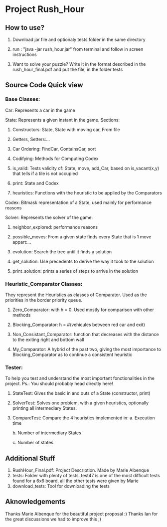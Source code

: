 # Project Rush_Hour

## How to use?
1. Download jar file and optionaly tests folder in the same directory

2. run : "java -jar rush_hour.jar" from terminal and follow in screen instructions

3. Want to solve your puzzle? Write it in the format described in the rush_hour_final.pdf and put the file, in the folder tests

## Source Code Quick view
### Base Classes:
Car: Represents a car in the game

State: Represents a given instant in the game.
Sections:

1. Constructors: State, State with moving car, From file

2. Getters, Setters:...

3. Car Ordering: FindCar, ContainsCar, sort

4. Codifying: Methods for Computing Codex

5. is_valid: Tests validity of: State, move, add_Car, based on is_vacant(x,y) that tells if a tile is not occupied

6. print: State and Codex

7. heuristics: Functions with the heuristic to be applied by the Comparators


Codex: Bitmask representation of a State, used mainly for performance reasons


Solver: Represents the solver of the game:
1. neighbor_explored: performance reasons

2. possible_moves: From a given state finds every State that is 1 move appart:...

3. evolution: Search the tree until it finds a solution

4. get_solution: Use precedents to derive the way it took to the solution

5.  print_solution: prints a series of steps to arrive in the solution
   

### Heuristic_Comparator Classes:
They represent the Heuristics as classes of Comparator<State>. Used as the priorities in the border priority queue.
1. Zero_Comparator: with h = 0. Used mostly for comparison with other methods

2. Blocking_Comparator: h = #(vehicules between red car and exit)

3. Non_Consistant_Comparator: function that decreases with the distance to the exiting right and bottom wall

4. My_Comparator: A hybrid of the past two, giving the most importance to Blocking_Comparator as to continue a consistent heuristic


### Tester:
To help you test and understand the most important fonctionalities in the project. Ps.: You should probably head directly here!
1. StateTest: Gives the basic in and outs of a State (constructor, print)

2. SolverTest: Solves one problem, with a given heuristics, optionally printing all intermediary States.

3. CompareTest: Compare the 4 heuristics implemented in:
    a. Execution time
    
    b. Number of intermediary States
    
    c. Number of states

## Additional Stuff
1. RushHour_Final.pdf: Project Description. Made by Marie Albenque
2. tests: Folder with plenty of tests. test47 is one of the most difficult tests found for a 6x6 board, all the other tests were given by Marie
3. download_tests: Tool for downloading the tests

## Aknowledgements
Thanks Marie Albenque for the beautiful project proposal :)
Thanks Ian for the great discussions we had to improve this ;)
